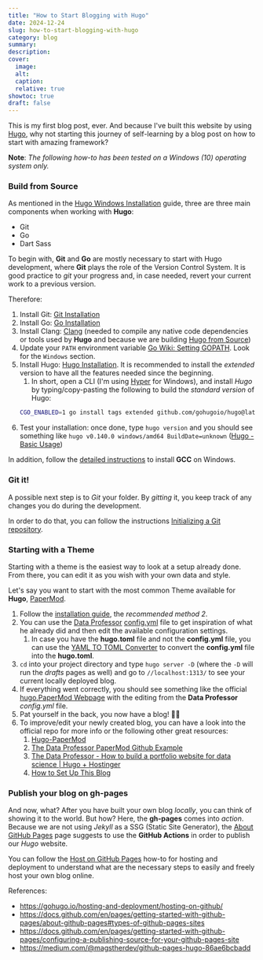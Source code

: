 ```yaml
---
title: "How to Start Blogging with Hugo"
date: 2024-12-24
slug: how-to-start-blogging-with-hugo
category: blog
summary:
description:
cover:
  image:
  alt:
  caption:
  relative: true
showtoc: true
draft: false
---
```


This is my first blog post, ever. And because I've built this website by using [Hugo](https://gohugo.io/), why not starting this journey of self-learning by a blog post on how to start with amazing framework?

**Note**: _The following how-to has been tested on a Windows (10) operating system only._

### Build from Source

As mentioned in the [Hugo Windows Installation](https://gohugo.io/installation/windows/) guide, three are three main components when working with **Hugo**:

- Git
- Go
- Dart Sass

To begin with, **Git** and **Go** are mostly necessary to start with Hugo development, where **Git** plays the role of the Version Control System. It is good practice to _git_ your progress and, in case needed, revert your current work to a previous version.

Therefore:

1. Install Git: [Git Installation](https://git-scm.com/downloads/win)
2. Install Go: [Go Installation](https://go.dev/dl/)
3. Install Clang: [Clang](https://releases.llvm.org/download.html) (needed to compile any native code dependencies or tools used by **Hugo** and because we are building [Hugo from Source](https://github.com/gohugoio/hugo#build-from-source))
4. Update your `PATH` environment variable [Go Wiki: Setting GOPATH](https://go.dev/wiki/SettingGOPATH#:~:text=Click%20the%20%E2%80%9CEnvironment%20Variables%E2%80%9D%20button,the%20%E2%80%9CVariable%20value%E2%80%9D%20field.). Look for the `Windows` section.
5. Install Hugo: [Hugo Installation](https://gohugo.io/installation/windows/). It is recommended to install the _extended_ version to have all the features needed since the beginning.
   1. In short, open a CLI (I'm using [Hyper](https://hyper.is/) for Windows), and install _Hugo_ by typing/copy-pasting the following to build the _standard version_ of Hugo:
   ```sh
   CGO_ENABLED=1 go install tags extended github.com/gohugoio/hugo@latest
   ```
6. Test your installation: once done, type `hugo version` and you should see something like `hugo v0.140.0 windows/amd64 BuildDate=unknown` ([Hugo - Basic Usage](https://gohugo.io/getting-started/usage/))

In addition, follow the [detailed instructions](https://discourse.gohugo.io/t/gcc-compiler-required-to-build-hugo-from-source-on-windows/41370) to install **GCC** on Windows.

### Git it!

A possible next step is to _Git_ your folder. By _gitting_ it, you keep track of any changes you do during the development.

In order to do that, you can follow the instructions [Initializing a Git repository](https://docs.github.com/en/migrations/importing-source-code/using-the-command-line-to-import-source-code/adding-locally-hosted-code-to-github#initializing-a-git-repository).

### Starting with a Theme

Starting with a theme is the easiest way to look at a setup already done. From there, you can edit it as you wish with your own data and style.

Let's say you want to start with the most common Theme available for **Hugo**, [PaperMod](https://github.com/adityatelange/hugo-PaperMod).

1. Follow the [installation guide](https://github.com/adityatelange/hugo-PaperMod/wiki/Installation), the _recommended method 2_.
2. You can use the [Data Professor](https://github.com/dataprofessor) [config.yml](https://github.com/dataprofessor/chanin.tech/blob/main/config.yml) file to get inspiration of what he already did and then edit the available configuration settings.
   1. In case you have the **hugo.toml** file and not the **config.yml** file, you can use the [YAML TO TOML Converter](https://transform.tools/yaml-to-toml) to convert the **config.yml** file into the **hugo.toml**.
3. `cd` into your project directory and type `hugo server -D` (where the `-D` will run the _drafts_ pages as well) and go to `//localhost:1313/` to see your current locally deployed blog.
4. If everything went correctly, you should see something like the official [hugo.PaperMod Webpage](https://adityatelange.github.io/hugo-PaperMod/) with the editing from the **Data Professor** _config.yml_ file.
5. Pat yourself in the back, you now have a blog! 🎉🎊
6. To improve/edit your newly created blog, you can have a look into the official repo for more info or the following other great resources:
   1. [Hugo-PaperMod](https://github.com/adityatelange/hugo-PaperMod)
   2. [The Data Professor PaperMod Github Example](https://github.com/dataprofessor/chanin.tech/tree/main)
   3. [The Data Professor - How to build a portfolio website for data science | Hugo + Hostinger](https://www.youtube.com/watch?v=sm3IuE7zkYQ&t=722s)
   4. [How to Set Up This Blog](https://kpwn.de/2021/09/how-to-set-up-this-blog/)

### Publish your blog on gh-pages

And now, what? After you have built your own blog _locally_, you can think of showing it to the world. But how? Here, the **gh-pages** comes into _action_. Because we are not using _Jekyll_ as a SSG (Static Site Generator), the [About GitHub Pages](https://docs.github.com/en/pages/getting-started-with-github-pages/about-github-pages#types-of-github-pages-sites) page suggests to use the **GitHub Actions** in order to publish our _Hugo_ website.

You can follow the [Host on GitHub Pages](https://gohugo.io/hosting-and-deployment/hosting-on-github/) how-to for hosting and deployment to understand what are the necessary steps to easily and freely host your own blog online.

References:

- https://gohugo.io/hosting-and-deployment/hosting-on-github/
- https://docs.github.com/en/pages/getting-started-with-github-pages/about-github-pages#types-of-github-pages-sites
- https://docs.github.com/en/pages/getting-started-with-github-pages/configuring-a-publishing-source-for-your-github-pages-site
- https://medium.com/@magstherdev/github-pages-hugo-86ae6bcbadd

